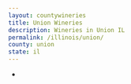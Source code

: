 ```yaml
---
layout: countywineries
title: Union Wineries
description: Wineries in Union IL
permalink: /illinois/union/
county: union
state: il
---
```

-
